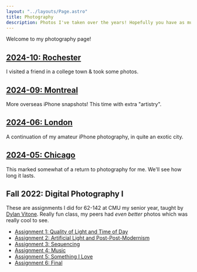 ```yaml
---
layout: "../layouts/Page.astro"
title: Photography
description: Photos I've taken over the years! Hopefully you have as much fun looking at them as I had fun taking them!
---
```


Welcome to my photography page!

## [2024-10: Rochester](/photography/2024-10-rochester.html)

I visited a friend in a college town & took some photos.

## [2024-09: Montreal](/photography/2024-09-montreal.html)

More overseas iPhone snapshots! This time with extra "artistry".

## [2024-06: London](/photography/2024-06-london.html)

A continuation of my amateur iPhone photography, in quite an exotic city.

## [2024-05: Chicago](/photography/2024-05-chicago.html)

This marked somewhat of a return to photography for me. We'll see how long it lasts.

## Fall 2022: Digital Photography I

These are assignments I did for 62-142 at CMU my senior year, taught by [Dylan Vitone](https://www.dylanvitone.com/). Really fun class, my peers had _even better_ photos which was really cool to see.

- [Assignment 1: Quality of Light and Time of Day](/photography/f22-a1.html)
- [Assignment 2: Artificial Light and Post-Post-Modernism](/photography/f22-a2.html)
- [Assignment 3: Sequencing](/photography/f22-a3.html)
- [Assignment 4: Music](/photography/f22-a4.html)
- [Assignment 5: Something I Love](/photography/f22-a5.html)
- [Assignment 6: Final](/photography/f22-a6.html)
